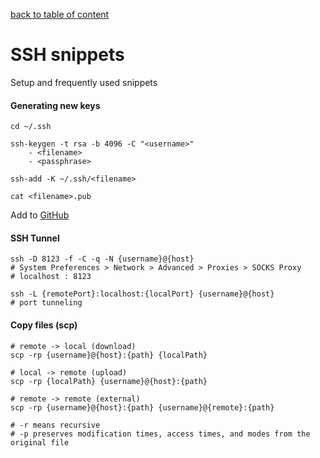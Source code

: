 [back to table of content](../../readme.md)

# SSH snippets #
Setup and frequently used snippets

#### Generating new keys ####

    cd ~/.ssh
    
    ssh-keygen -t rsa -b 4096 -C "<username>"
        - <filename>
        - <passphrase>
    
    ssh-add -K ~/.ssh/<filename>
    
    cat <filename>.pub

Add to [GitHub](https://github.com/settings/keys)

#### SSH Tunnel ####

    ssh -D 8123 -f -C -q -N {username}@{host}
    # System Preferences > Network > Advanced > Proxies > SOCKS Proxy
    # localhost : 8123
    
    ssh -L {remotePort}:localhost:{localPort} {username}@{host}
    # port tunneling
    

#### Copy files (scp) ####

    # remote -> local (download)
    scp -rp {username}@{host}:{path} {localPath}
    
    # local -> remote (upload)
    scp -rp {localPath} {username}@{host}:{path}
    
    # remote -> remote (external)
    scp -rp {username}@{host}:{path} {username}@{remote}:{path}
    
    # -r means recursive
    # -p preserves modification times, access times, and modes from the original file
